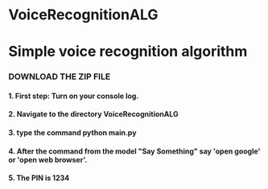 # VoiceRecognitionALG
<h1>Simple voice recognition algorithm</h1>

<h3>DOWNLOAD THE ZIP FILE</h3>

<h4>1. First step: Turn on your console log.</h4>
<h4>2. Navigate to the directory VoiceRecognitionALG</h4>
<h4>3. type the command python main.py<h4>
<h4>4. After the command from the model "Say Something" say 'open google' or 'open web browser'.</h4>
<h4>5. The PIN is 1234</h4>
